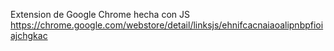 Extension de Google Chrome hecha con JS
https://chrome.google.com/webstore/detail/linksjs/ehnifcacnaiaoalipnbpfioiajchgkac
